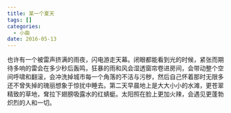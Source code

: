 ```yaml
---
title: 某一个夏天
tags: []
categories:
  - 小曲
date: 2016-05-13
---
```

也许有一个被雷声挤满的雨夜，闪电游走天幕。闭眼都能看到光的时候，紧张而期待多响的雷会在多少秒后轰鸣，狂暴的雨和风会湿透窗帘卷进房间，会带动整个空间呼啸和翻滚，会冲洗掉城市每一个角落的不洁与污秽，然后自己怀着那时无限多还不曾失掉的瑰丽想象于惊扰中睡去。第二天早晨地上是大大小小的水滩，更苍翠精致的草地，耷拉下翅膀吸露水的红蜻蜓。太阳照在脸上更加火辣，会遇见更蓬勃炽烈的人和一切。